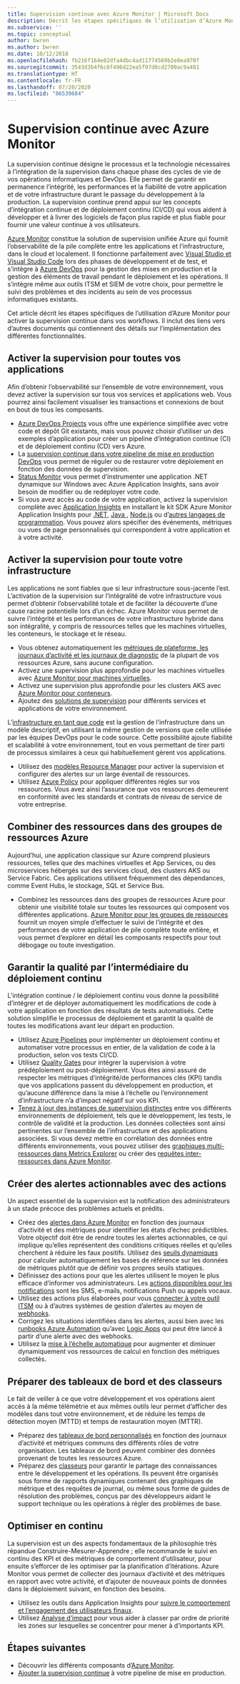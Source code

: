 ```yaml
---
title: Supervision continue avec Azure Monitor | Microsoft Docs
description: Décrit les étapes spécifiques de l’utilisation d’Azure Monitor pour activer la supervision continue dans vos workflows.
ms.subservice: ''
ms.topic: conceptual
author: bwren
ms.author: bwren
ms.date: 10/12/2018
ms.openlocfilehash: fb216f164e02dfa4dbc4ad11774569b2e8ea970f
ms.sourcegitcommit: 3543d3b4f6c6f496d22ea5f97d8cd2700ac9a481
ms.translationtype: HT
ms.contentlocale: fr-FR
ms.lasthandoff: 07/20/2020
ms.locfileid: "86539684"
---
```

# <a name="continuous-monitoring-with-azure-monitor"></a>Supervision continue avec Azure Monitor

La supervision continue désigne le processus et la technologie nécessaires à l’intégration de la supervision dans chaque phase des cycles de vie de vos opérations informatiques et DevOps. Elle permet de garantir en permanence l’intégrité, les performances et la fiabilité de votre application et de votre infrastructure durant le passage du développement à la production. La supervision continue prend appui sur les concepts d’intégration continue et de déploiement continu (CI/CD) qui vous aident à développer et à livrer des logiciels de façon plus rapide et plus fiable pour fournir une valeur continue à vos utilisateurs.

[Azure Monitor](overview.md) constitue la solution de supervision unifiée Azure qui fournit l’observabilité de la pile complète entre les applications et l’infrastructure, dans le cloud et localement. Il fonctionne parfaitement avec [Visual Studio et Visual Studio Code](https://visualstudio.microsoft.com/) lors des phases de développement et de test, et s’intègre à [Azure DevOps](/azure/devops/user-guide/index) pour la gestion des mises en production et la gestion des éléments de travail pendant le déploiement et les opérations. Il s’intègre même aux outils ITSM et SIEM de votre choix, pour permettre le suivi des problèmes et des incidents au sein de vos processus informatiques existants.

Cet article décrit les étapes spécifiques de l’utilisation d’Azure Monitor pour activer la supervision continue dans vos workflows. Il inclut des liens vers d’autres documents qui contiennent des détails sur l’implémentation des différentes fonctionnalités.


## <a name="enable-monitoring-for-all-your-applications"></a>Activer la supervision pour toutes vos applications
Afin d’obtenir l’observabilité sur l’ensemble de votre environnement, vous devez activer la supervision sur tous vos services et applications web. Vous pourrez ainsi facilement visualiser les transactions et connexions de bout en bout de tous les composants.

- [Azure DevOps Projects](../devops-project/overview.md) vous offre une expérience simplifiée avec votre code et dépôt Git existants, mais vous pouvez choisir d’utiliser un des exemples d’application pour créer un pipeline d’intégration continue (CI) et de déploiement continu (CD) vers Azure.
- La [supervision continue dans votre pipeline de mise en production DevOps](../azure-monitor/app/continuous-monitoring.md) vous permet de réguler ou de restaurer votre déploiement en fonction des données de supervision.
- [Status Monitor](../azure-monitor/app/monitor-performance-live-website-now.md) vous permet d’instrumenter une application .NET dynamique sur Windows avec Azure Application Insights, sans avoir besoin de modifier ou de redéployer votre code.
- Si vous avez accès au code de votre application, activez la supervision complète avec [Application Insights](../azure-monitor/app/app-insights-overview.md) en installant le kit SDK Azure Monitor Application Insights pour [.NET](../azure-monitor/learn/quick-monitor-portal.md), [Java ](../azure-monitor/app/java-get-started.md), [Node.js](../azure-monitor/learn/nodejs-quick-start.md) ou d’[autres langages de programmation](../azure-monitor/app/platforms.md). Vous pouvez alors spécifier des événements, métriques ou vues de page personnalisés qui correspondent à votre application et à votre activité.



## <a name="enable-monitoring-for-your-entire-infrastructure"></a>Activer la supervision pour toute votre infrastructure
Les applications ne sont fiables que si leur infrastructure sous-jacente l’est. L’activation de la supervision sur l’intégralité de votre infrastructure vous permet d’obtenir l’observabilité totale et de faciliter la découverte d’une cause racine potentielle lors d’un échec. Azure Monitor vous permet de suivre l’intégrité et les performances de votre infrastructure hybride dans son intégralité, y compris de ressources telles que les machines virtuelles, les conteneurs, le stockage et le réseau.

- Vous obtenez automatiquement les [métriques de plateforme, les journaux d’activité et les journaux de diagnostic](platform/data-sources.md) de la plupart de vos ressources Azure, sans aucune configuration.
- Activez une supervision plus approfondie pour les machines virtuelles avec [Azure Monitor pour machines virtuelles](insights/vminsights-overview.md).
-  Activez une supervision plus approfondie pour les clusters AKS avec [Azure Monitor pour conteneurs](insights/container-insights-overview.md).
- Ajoutez des [solutions de supervision](./monitor-reference.md) pour différents services et applications de votre environnement.


L’[infrastructure en tant que code](/azure/devops/learn/what-is-infrastructure-as-code) est la gestion de l’infrastructure dans un modèle descriptif, en utilisant la même gestion de versions que celle utilisée par les équipes DevOps pour le code source. Cette possibilité ajoute fiabilité et scalabilité à votre environnement, tout en vous permettant de tirer parti de processus similaires à ceux qui habituellement gèrent vos applications.

-  Utilisez des [modèles Resource Manager](platform/template-workspace-configuration.md) pour activer la supervision et configurer des alertes sur un large éventail de ressources.
- Utilisez [Azure Policy](../governance/policy/overview.md) pour appliquer différentes règles sur vos ressources. Vous avez ainsi l’assurance que vos ressources demeurent en conformité avec les standards et contrats de niveau de service de votre entreprise. 


##  <a name="combine-resources-in-azure-resource-groups"></a>Combiner des ressources dans des groupes de ressources Azure
Aujourd’hui, une application classique sur Azure comprend plusieurs ressources, telles que des machines virtuelles et App Services, ou des microservices hébergés sur des services cloud, des clusters AKS ou Service Fabric. Ces applications utilisent fréquemment des dépendances, comme Event Hubs, le stockage, SQL et Service Bus.

- Combinez les ressources dans des groupes de ressources Azure pour obtenir une visibilité totale sur toutes les ressources qui composent vos différentes applications. [Azure Monitor pour les groupes de ressources](../azure-monitor/insights/resource-group-insights.md) fournit un moyen simple d’effectuer le suivi de l’intégrité et des performances de votre application de pile complète toute entière, et vous permet d’explorer en détail les composants respectifs pour tout débogage ou toute investigation.

## <a name="ensure-quality-through-continuous-deployment"></a>Garantir la qualité par l’intermédiaire du déploiement continu
L’intégration continue / le déploiement continu vous donne la possibilité d’intégrer et de déployer automatiquement les modifications de code à votre application en fonction des résultats de tests automatisés. Cette solution simplifie le processus de déploiement et garantit la qualité de toutes les modifications avant leur départ en production.


- Utilisez [Azure Pipelines](/azure/devops/pipelines) pour implémenter un déploiement continu et automatiser votre processus en entier, de la validation de code à la production, selon vos tests CI/CD.
- Utilisez [Quality Gates](/azure/devops/pipelines/release/approvals/gates) pour intégrer la supervision à votre prédéploiement ou post-déploiement. Vous êtes ainsi assuré de respecter les métriques d’intégrité/de performances clés (KPI) tandis que vos applications passent du développement en production, et qu’aucune différence dans la mise à l’échelle ou l’environnement d’infrastructure n’a d’impact négatif sur vos KPI.
- [Tenez à jour des instances de supervision distinctes](../azure-monitor/app/separate-resources.md) entre vos différents environnements de déploiement, tels que le développement, les tests, le contrôle de validité et la production. Les données collectées sont ainsi pertinentes sur l’ensemble de l’infrastructure et des applications associées. Si vous devez mettre en corrélation des données entre différents environnements, vous pouvez utiliser des [graphiques multi-ressources dans Metrics Explorer](../azure-monitor/platform/metrics-charts.md) ou créer des [requêtes inter-ressources dans Azure Monitor](log-query/cross-workspace-query.md).


## <a name="create-actionable-alerts-with-actions"></a>Créer des alertes actionnables avec des actions
Un aspect essentiel de la supervision est la notification des administrateurs à un stade précoce des problèmes actuels et prédits. 

- Créez des [alertes dans Azure Monitor](../azure-monitor/platform/alerts-overview.md) en fonction des journaux d’activité et des métriques pour identifier les états d’échec prédictibles. Votre objectif doit être de rendre toutes les alertes actionnables, ce qui implique qu’elles représentent des conditions critiques réelles et qu’elles cherchent à réduire les faux positifs. Utilisez des [seuils dynamiques](platform/alerts-dynamic-thresholds.md) pour calculer automatiquement les bases de référence sur les données de métriques plutôt que de définir vos propres seuils statiques. 
- Définissez des actions pour que les alertes utilisent le moyen le plus efficace d’informer vos administrateurs. Les [actions disponibles pour les notifications](platform/action-groups.md#create-an-action-group-by-using-the-azure-portal) sont les SMS, e-mails, notifications Push ou appels vocaux.
- Utilisez des actions plus élaborées pour vous [connecter à votre outil ITSM](platform/itsmc-overview.md) ou à d’autres systèmes de gestion d’alertes au moyen de [webhooks](platform/activity-log-alerts-webhook.md).
- Corrigez les situations identifiées dans les alertes, aussi bien avec les [runbooks Azure Automation](../automation/automation-webhooks.md) qu’avec [Logic Apps](/connectors/custom-connectors/create-webhook-trigger) qui peut être lancé à partir d’une alerte avec des webhooks. 
- Utilisez la [mise à l’échelle automatique](../azure-monitor/learn/tutorial-autoscale-performance-schedule.md) pour augmenter et diminuer dynamiquement vos ressources de calcul en fonction des métriques collectés.

## <a name="prepare-dashboards-and-workbooks"></a>Préparer des tableaux de bord et des classeurs
Le fait de veiller à ce que votre développement et vos opérations aient accès à la même télémétrie et aux mêmes outils leur permet d’afficher des modèles dans tout votre environnement, et de réduire les temps de détection moyen (MTTD) et temps de restauration moyen (MTTR).

- Préparez des [tableaux de bord personnalisés](../azure-monitor/learn/tutorial-app-dashboards.md) en fonction des journaux d’activité et métriques communs des différents rôles de votre organisation. Les tableaux de bord peuvent combiner des données provenant de toutes les ressources Azure.
- Préparez des [classeurs](../azure-monitor/platform/workbooks-overview.md) pour garantir le partage des connaissances entre le développement et les opérations. Ils peuvent être organisés sous forme de rapports dynamiques contenant des graphiques de métrique et des requêtes de journal, ou même sous forme de guides de résolution des problèmes, conçus par des développeurs aidant le support technique ou les opérations à régler des problèmes de base.

## <a name="continuously-optimize"></a>Optimiser en continu
 La supervision est un des aspects fondamentaux de la philosophie très répandue Construire-Mesurer-Apprendre ; elle recommande le suivi en continu des KPI et des métriques de comportement d’utilisateur, pour ensuite s’efforcer de les optimiser par la planification d’itérations. Azure Monitor vous permet de collecter des journaux d’activité et des métriques en rapport avec votre activité, et d’ajouter de nouveaux points de données dans le déploiement suivant, en fonction des besoins.

- Utilisez les outils dans Application Insights pour [suivre le comportement et l’engagement des utilisateurs finaux](../azure-monitor/learn/tutorial-users.md).
- Utilisez [Analyse d’impact](../azure-monitor/app/usage-impact.md) pour vous aider à classer par ordre de priorité les zones sur lesquelles se concentrer pour mener à d’importants KPI.


## <a name="next-steps"></a>Étapes suivantes

- Découvrir les différents composants d’[Azure Monitor](overview.md).
- [Ajouter la supervision continue](../azure-monitor/app/continuous-monitoring.md) à votre pipeline de mise en production.
